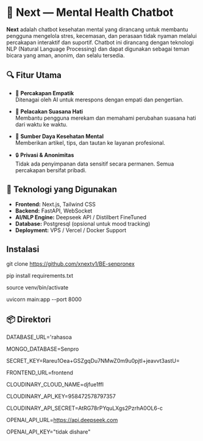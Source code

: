 # 🧠 Next — Mental Health Chatbot

**Next** adalah chatbot kesehatan mental yang dirancang untuk membantu pengguna mengelola stres, kecemasan, dan perasaan tidak nyaman melalui percakapan interaktif dan suportif. Chatbot ini dirancang dengan teknologi NLP (Natural Language Processing) dan dapat digunakan sebagai teman bicara yang aman, anonim, dan selalu tersedia.

## 🔍 Fitur Utama

- 💬 **Percakapan Empatik**  
  Ditenagai oleh AI untuk merespons dengan empati dan pengertian.

- 📅 **Pelacakan Suasana Hati**  
  Membantu pengguna merekam dan memahami perubahan suasana hati dari waktu ke waktu.

- 📖 **Sumber Daya Kesehatan Mental**  
  Memberikan artikel, tips, dan tautan ke layanan profesional.

- 🔒 **Privasi & Anonimitas**  
  Tidak ada penyimpanan data sensitif secara permanen. Semua percakapan bersifat pribadi.

## 🚀 Teknologi yang Digunakan

- **Frontend:** Next.js, Tailwind CSS  
- **Backend:** FastAPI, WebSocket  
- **AI/NLP Engine:** Deepseek API / Distilbert FineTuned  
- **Database:** Postgresql (opsional untuk mood tracking)  
- **Deployment:** VPS / Vercel / Docker Support  

## Instalasi
git clone https://github.com/xnextv1/BE-senpronex

pip install requirements.txt

source venv/bin/activate

uvicorn main:app --port 8000

## 📦 Direktori


DATABASE_URL='rahasoa

MONGO_DATABASE=Senpro

SECRET_KEY=Rareu1Oea+GSZgqDu7NMwZ0m9u0pjtI+jeavvt3astU=

FRONTEND_URL=frontend

CLOUDINARY_CLOUD_NAME=djfue1ffl

CLOUDINARY_API_KEY=958472578797357

CLOUDINARY_API_SECRET=AtRG78rPYquLXgs2PzrhA0OL6-c

OPENAI_API_URL=https://api.deepseek.com

OPENAI_API_KEY="tidak dishare"

